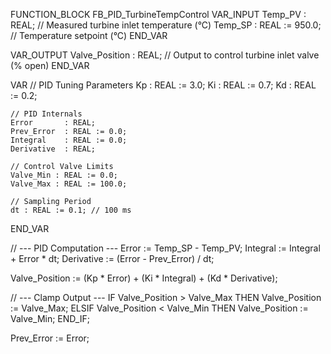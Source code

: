 FUNCTION_BLOCK FB_PID_TurbineTempControl
VAR_INPUT
    Temp_PV : REAL;         // Measured turbine inlet temperature (°C)
    Temp_SP : REAL := 950.0; // Temperature setpoint (°C)
END_VAR

VAR_OUTPUT
    Valve_Position : REAL;  // Output to control turbine inlet valve (% open)
END_VAR

VAR
    // PID Tuning Parameters
    Kp : REAL := 3.0;
    Ki : REAL := 0.7;
    Kd : REAL := 0.2;

    // PID Internals
    Error       : REAL;
    Prev_Error  : REAL := 0.0;
    Integral    : REAL := 0.0;
    Derivative  : REAL;

    // Control Valve Limits
    Valve_Min : REAL := 0.0;
    Valve_Max : REAL := 100.0;

    // Sampling Period
    dt : REAL := 0.1; // 100 ms
END_VAR

// --- PID Computation ---
Error := Temp_SP - Temp_PV;
Integral := Integral + Error * dt;
Derivative := (Error - Prev_Error) / dt;

Valve_Position := (Kp * Error) + (Ki * Integral) + (Kd * Derivative);

// --- Clamp Output ---
IF Valve_Position > Valve_Max THEN
    Valve_Position := Valve_Max;
ELSIF Valve_Position < Valve_Min THEN
    Valve_Position := Valve_Min;
END_IF;

Prev_Error := Error;
